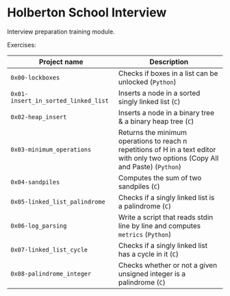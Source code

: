# Holberton School Interview

Interview preparation training module.

Exercises:

| Project name                        | Description                                                                                                                       |
| ----------------------------------- | --------------------------------------------------------------------------------------------------------------------------------- |
| `0x00-lockboxes`                    | Checks if boxes in a list can be unlocked (`Python`)                                                                              |
| `0x01-insert_in_sorted_linked_list` | Inserts a node in a sorted singly linked list (`C`)                                                                               |
| `0x02-heap_insert`                  | Inserts a node in a binary tree & a binary heap tree (`C`)                                                                        |
| `0x03-minimum_operations`           | Returns the minimum operations to reach n repetitions of H in a text editor with only two options (Copy All and Paste) (`Python`) |
| `0x04-sandpiles`                    | Computes the sum of two sandpiles (`C`)                                                                                           |
| `0x05-linked_list_palindrome`       | Checks if a singly linked list is a palindrome (`C`)                                                                              |
| `0x06-log_parsing`                  | Write a script that reads stdin line by line and computes `metrics` (`Python`)                                                    |
| `0x07-linked_list_cycle` | Checks if a singly linked list has a cycle in it (`C`) |
| `0x08-palindrome_integer` | Checks whether or not a given unsigned integer is a palindrome (`C`) |